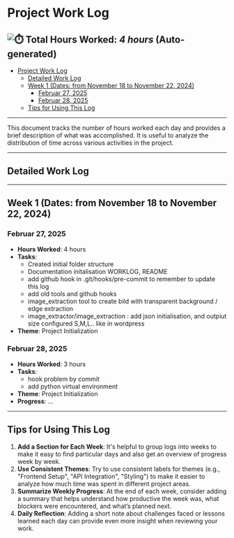 # Project Work Log

![⏱️](https://img.icons8.com/emoji/48/stopwatch-emoji.png) **Total Hours Worked**: _4 hours_ (Auto-generated)
---
<!-- TOC -->
- [Project Work Log](#project-work-log)
  - [Detailed Work Log](#detailed-work-log)
  - [Week 1 (Dates: from November 18 to November 22, 2024)](#week-1-dates-from-november-18-to-november-22-2024)
    - [Februar 27, 2025](#februar-27-2025)
    - [Februar 28, 2025](#februar-28-2025)
  - [Tips for Using This Log](#tips-for-using-this-log)
<!-- TOC END -->

---

This document tracks the number of hours worked each day and provides a brief description of what was accomplished. It is useful to analyze the distribution of time across various activities in the project.

---
## Detailed Work Log

 
---

## Week 1 (Dates: from November 18 to November 22, 2024)

### Februar 27, 2025
- **Hours Worked**: 4 hours
- **Tasks**:
  - Created initial folder structure  
  - Documentation initalisation WORKLOG, README 
  - add github hook in .git/hooks/pre-commit to remember to update this log
  - add old tools and github hooks
  - image_extraction tool to create bild with transparent background / edge extraction 
  - image_extractor/image_extraction : add json initialisation, and outpiut size configured S,M,L.. like in wordpress
- **Theme**: Project Initialization 



### Februar 28, 2025
- **Hours Worked**:  3 hours
- **Tasks**:
  - hook problem by commit
  - add python virtual environment  
- **Theme**:  Project Initialization 
- **Progress**: ...


 
---

## Tips for Using This Log
1. **Add a Section for Each Week**: It's helpful to group logs into weeks to make it easy to find particular days and also get an overview of progress week by week.
2. **Use Consistent Themes**: Try to use consistent labels for themes (e.g., "Frontend Setup", "API Integration", "Styling") to make it easier to analyze how much time was spent in different project areas.
3. **Summarize Weekly Progress**: At the end of each week, consider adding a summary that helps understand how productive the week was, what blockers were encountered, and what’s planned next.
4. **Daily Reflection**: Adding a short note about challenges faced or lessons learned each day can provide even more insight when reviewing your work.   

 